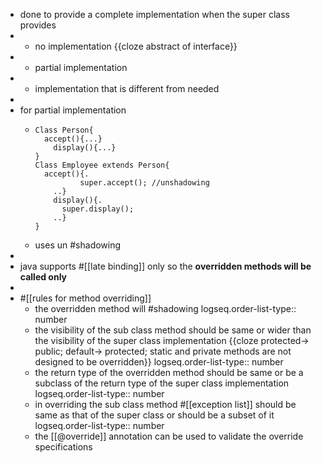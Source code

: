 - done to provide a complete implementation when the super class provides
- - no implementation {{cloze abstract of interface}}
- - partial implementation
- - implementation that is different from needed
-
- for partial implementation
	- ```
	  Class Person{
	  	accept(){...}
	      display(){...}
	  }
	  Class Employee extends Person{
	  	accept(){.
	      		super.accept(); //unshadowing
	      ..}
	      display(){.
	      	super.display();
	      ..}
	  }
	  
	  ```
	- uses un #shadowing
-
- java supports #[[late binding]] only
   so the __overridden methods will be called only__
-
- #[[rules for method overriding]]
	- the overridden method will #shadowing 
	  logseq.order-list-type:: number
	- the visibility of the sub class method should be same or wider than the visibility of the super class implementation {{cloze protected-> public; default-> protected; static and private methods are not designed to be overridden}}
	  logseq.order-list-type:: number
	- the return type of the overridden method should be same or be a subclass of the return type of the super class implementation
	  logseq.order-list-type:: number
	- in overriding the sub class method #[[exception list]] should be same as that of the super class or should be a subset of it
	  logseq.order-list-type:: number
	- the [[@override]] annotation can be used to validate the override specifications